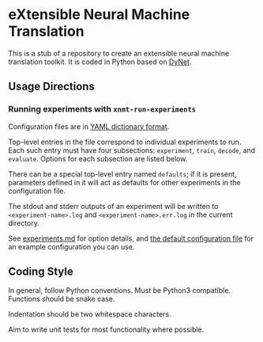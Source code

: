 eXtensible Neural Machine Translation
=====================================

This is a stub of a repository to create an extensible neural machine translation toolkit.
It is coded in Python based on [DyNet](http://github.com/clab/dynet).

Usage Directions
----------------

### Running experiments with `xnmt-run-experiments`

Configuration files are in [YAML dictionary format](https://docs.ansible.com/ansible/YAMLSyntax.html).

Top-level entries in the file correspond to individual experiments to run. Each
such entry must have four subsections: `experiment`, `train`, `decode`,
and `evaluate`. Options for each subsection are listed below.

There can be a special top-level entry named `defaults`; if it is
present, parameters defined in it will act as defaults for other experiments
in the configuration file.

The stdout and stderr outputs of an experiment will be written to `<experiment-name>.log`
and `<experiment-name>.err.log` in the current directory.

See [experiments.md](experiments.md) for option details, and [the default configuration
file](test/experiments-config.yaml) for an example configuration you can use.

Coding Style
------------

In general, follow Python conventions. Must be Python3 compatible. Functions should be snake case.

Indentation should be two whitespace characters.

Aim to write unit tests for most functionality where possible.

